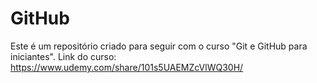 # GitHub

Este é um repositório criado para seguir com o curso "Git e GitHub para iniciantes".
Link do curso: https://www.udemy.com/share/101s5UAEMZcVlWQ30H/
